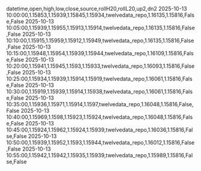datetime,open,high,low,close,source,rollH20,rollL20,up2,dn2
2025-10-13 10:00:00,1.15853,1.15939,1.15845,1.15934,twelvedata_repo,1.16135,1.15816,False,False
2025-10-13 10:05:00,1.15939,1.15955,1.15913,1.15914,twelvedata_repo,1.16135,1.15816,False,False
2025-10-13 10:10:00,1.15915,1.15959,1.15912,1.15949,twelvedata_repo,1.16135,1.15816,False,False
2025-10-13 10:15:00,1.15948,1.15954,1.15939,1.15944,twelvedata_repo,1.16109,1.15816,False,False
2025-10-13 10:20:00,1.15941,1.15945,1.1593,1.15933,twelvedata_repo,1.16093,1.15816,False,False
2025-10-13 10:25:00,1.15934,1.15939,1.15914,1.15919,twelvedata_repo,1.16061,1.15816,False,False
2025-10-13 10:30:00,1.15919,1.15939,1.15914,1.15938,twelvedata_repo,1.16061,1.15816,False,False
2025-10-13 10:35:00,1.15936,1.15971,1.15914,1.1597,twelvedata_repo,1.16048,1.15816,False,False
2025-10-13 10:40:00,1.15969,1.1598,1.15923,1.15924,twelvedata_repo,1.16048,1.15816,False,False
2025-10-13 10:45:00,1.15924,1.15962,1.15924,1.15939,twelvedata_repo,1.16036,1.15816,False,False
2025-10-13 10:50:00,1.15939,1.15952,1.1593,1.15944,twelvedata_repo,1.16012,1.15816,False,False
2025-10-13 10:55:00,1.15942,1.15942,1.15935,1.15939,twelvedata_repo,1.15989,1.15816,False,False
